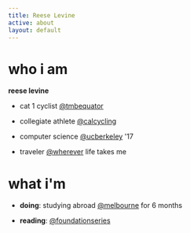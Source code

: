 ```yaml
---
title: Reese Levine
active: about
layout: default
---
```


# who i am #

**reese levine**

 - cat 1 cyclist [@tmbequator](http://teammikesbikes.com)
 
 - collegiate athlete [@calcycling](http://cycling.berkeley.edu)
 
 - computer science [@ucberkeley](http://www.berkeley.edu) '17
 
 - traveler [@wherever](http://photography.nationalgeographic.com/photography/photo-of-the-day/) life takes me

# what i'm

- **doing**: studying abroad [@melbourne](http://unimelb.edu.au) for 6 months

- **reading**: [@foundationseries](https://en.wikipedia.org/wiki/Foundation_series)
